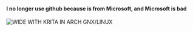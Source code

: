 #### I no longer use github because is from Microsoft, and Microsoft is bad 

![WIDE WITH KRITA IN ARCH GNX/LINUX](https://ii.zzls.xyz/FCJZLMI.png)
